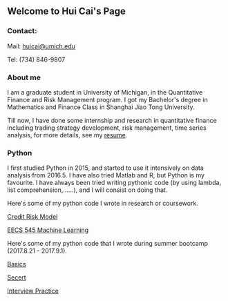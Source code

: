 ## Welcome to Hui Cai's Page

### Contact:
Mail: huicai@umich.edu

Tel: (734) 846-9807

### About me
I am a graduate student in University of Michigan, in the Quantitative Finance and Risk Management program. I got my Bachelor's degree in Mathematics and Finance Class in Shanghai Jiao Tong University. 

Till now, I have done some internship and research in quantitative finance including trading strategy development, risk management, time series analysis, for more details, see my [resume](https://rawgit.com/huicaikrz/HuiCai-Resume/master/Hui%20Cai%20-%20Resume.pdf).

### Python
I first studied Python in 2015, and started to use it intensively on data analysis from 2016.5. I have also tried Matlab and R, but Python is my favourite. I have always been tried writing pythonic code (by using lambda, list comprehension,……), and I will consist on doing that.

Here's some of my python code I wrote in research or coursework.

[Credit Risk Model](https://github.com/huicaikrz/Credit-Risk-Model)

[EECS 545 Machine Learning](https://github.com/huicaikrz/EECS-545-Machine-Learning)

Here's some of my python code that I wrote during summer bootcamp (2017.8.21 - 2017.9.1).

[Basics](https://github.com/huicaikrz/Quant-python/blob/master/python-basics-notebook.ipynb)

[Secert](https://github.com/huicaikrz/Quant-python/blob/master/python-secret-notebook.ipynb)

[Interview Practice](https://github.com/huicaikrz/Quant-python/blob/master/python-interview-notebook.ipynb)
